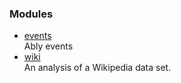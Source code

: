 ### Modules

* [events](./events)<br>Ably events
* [wiki](./wiki)<br>An analysis of a Wikipedia data set.
